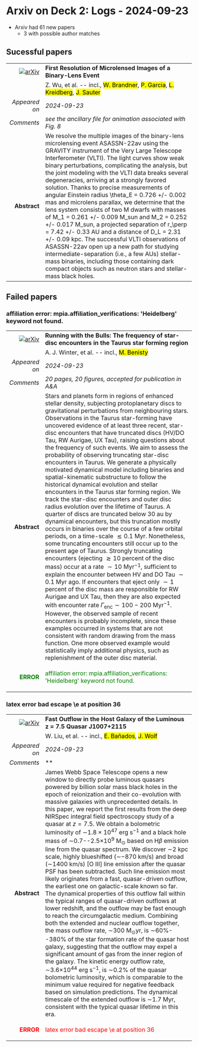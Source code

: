 # Arxiv on Deck 2: Logs - 2024-09-23

* Arxiv had 61 new papers
    * 3 with possible author matches

## Sucessful papers


|||
|---:|:---|
| [![arXiv](https://img.shields.io/badge/arXiv-2409.13015-b31b1b.svg)](https://arxiv.org/abs/2409.13015) | **First Resolution of Microlensed Images of a Binary-Lens Event**  |
|| Z. Wu, et al. -- incl., <mark>W. Brandner</mark>, <mark>P. Garcia</mark>, <mark>L. Kreidberg</mark>, <mark>J. Sauter</mark> |
|*Appeared on*| *2024-09-23*|
|*Comments*| *see the ancillary file for animation associated with Fig. 8*|
|**Abstract**|            We resolve the multiple images of the binary-lens microlensing event ASASSN-22av using the GRAVITY instrument of the Very Large Telescope Interferometer (VLTI). The light curves show weak binary perturbations, complicating the analysis, but the joint modeling with the VLTI data breaks several degeneracies, arriving at a strongly favored solution. Thanks to precise measurements of angular Einstein radius \theta_E = 0.726 +/- 0.002 mas and microlens parallax, we determine that the lens system consists of two M dwarfs with masses of M_1 = 0.261 +/- 0.009 M_sun and M_2 = 0.252 +/- 0.017 M_sun, a projected separation of r_\perp = 7.42 +/- 0.33 AU and a distance of D_L = 2.31 +/- 0.09 kpc. The successful VLTI observations of ASASSN-22av open up a new path for studying intermediate-separation (i.e., a few AUs) stellar-mass binaries, including those containing dark compact objects such as neutron stars and stellar-mass black holes.         |

## Failed papers

### affiliation error: mpia.affiliation_verifications: 'Heidelberg' keyword not found. 


|||
|---:|:---|
| [![arXiv](https://img.shields.io/badge/arXiv-2409.13021-b31b1b.svg)](https://arxiv.org/abs/2409.13021) | **Running with the Bulls: The frequency of star-disc encounters in the Taurus star forming region**  |
|| A. J. Winter, et al. -- incl., <mark>M. Benisty</mark> |
|*Appeared on*| *2024-09-23*|
|*Comments*| *20 pages, 20 figures, accepted for publication in A&A*|
|**Abstract**|            Stars and planets form in regions of enhanced stellar density, subjecting protoplanetary discs to gravitational perturbations from neighbouring stars. Observations in the Taurus star-forming have uncovered evidence of at least three recent, star-disc encounters that have truncated discs (HV/DO Tau, RW Aurigae, UX Tau), raising questions about the frequency of such events. We aim to assess the probability of observing truncating star-disc encounters in Taurus. We generate a physically motivated dynamical model including binaries and spatial-kinematic substructure to follow the historical dynamical evolution and stellar encounters in the Taurus star forming region. We track the star-disc encounters and outer disc radius evolution over the lifetime of Taurus. A quarter of discs are truncated below 30 au by dynamical encounters, but this truncation mostly occurs in binaries over the course of a few orbital periods, on a time-scale $\lesssim 0.1$ Myr. Nonetheless, some truncating encounters still occur up to the present age of Taurus. Strongly truncating encounters (ejecting $\gtrsim 10$ percent of the disc mass) occur at a rate $\sim 10$ Myr$^{-1}$, sufficient to explain the encounter between HV and DO Tau $\sim 0.1$ Myr ago. If encounters that eject only $\sim 1$ percent of the disc mass are responsible for RW Aurigae and UX Tau, then they are also expected with encounter rate $\Gamma_\mathrm{enc} \sim 100{-}200$ Myr$^{-1}$. However, the observed sample of recent encounters is probably incomplete, since these examples occurred in systems that are not consistent with random drawing from the mass function. One more observed example would statistically imply additional physics, such as replenishment of the outer disc material.         |
|<p style="color:green"> **ERROR** </p>| <p style="color:green">affiliation error: mpia.affiliation_verifications: 'Heidelberg' keyword not found.</p> |

### latex error bad escape \e at position 36 


|||
|---:|:---|
| [![arXiv](https://img.shields.io/badge/arXiv-2409.13189-b31b1b.svg)](https://arxiv.org/abs/2409.13189) | **Fast Outflow in the Host Galaxy of the Luminous z $=$ 7.5 Quasar J1007$+$2115**  |
|| W. Liu, et al. -- incl., <mark>E. Bañados</mark>, <mark>J. Wolf</mark> |
|*Appeared on*| *2024-09-23*|
|*Comments*| **|
|**Abstract**|            James Webb Space Telescope opens a new window to directly probe luminous quasars powered by billion solar mass black holes in the epoch of reionization and their co-evolution with massive galaxies with unprecedented details. In this paper, we report the first results from the deep NIRSpec integral field spectroscopy study of a quasar at $z = 7.5$. We obtain a bolometric luminosity of $\sim$$1.8\times10^{47}$ erg s$^{-1}$ and a black hole mass of $\sim$0.7--2.5$\times10^{9}$ M$_{\odot}$ based on H$\beta$ emission line from the quasar spectrum. We discover $\sim$2 kpc scale, highly blueshifted ($\sim$$-$870 km/s) and broad ($\sim$1400 km/s) [O III] line emission after the quasar PSF has been subtracted. Such line emission most likely originates from a fast, quasar-driven outflow, the earliest one on galactic-scale known so far. The dynamical properties of this outflow fall within the typical ranges of quasar-driven outflows at lower redshift, and the outflow may be fast enough to reach the circumgalactic medium. Combining both the extended and nuclear outflow together, the mass outflow rate, $\sim$300 M$_{\odot}$yr, is $\sim$60%--380% of the star formation rate of the quasar host galaxy, suggesting that the outflow may expel a significant amount of gas from the inner region of the galaxy. The kinetic energy outflow rate, $\sim$3.6$\times10^{44}$ erg s$^{-1}$, is $\sim$0.2% of the quasar bolometric luminosity, which is comparable to the minimum value required for negative feedback based on simulation predictions. The dynamical timescale of the extended outflow is $\sim$1.7 Myr, consistent with the typical quasar lifetime in this era.         |
|<p style="color:red"> **ERROR** </p>| <p style="color:red">latex error bad escape \e at position 36</p> |

